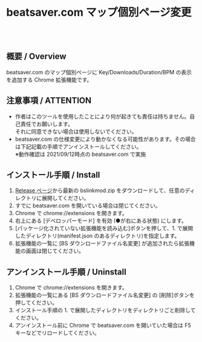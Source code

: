 # beatsaver.com マップ個別ページ変更

<br>
<br>

## 概要 / Overview
beatsaver.com のマップ個別ページに Key/Downloads/Duration/BPM の表示を追加する Chrome 拡張機能です。  

## 注意事項 / ATTENTION
- 作者はこのツールを使用したことにより何が起きても責任は持ちません。自己責任でお願いします。  
  それに同意できない場合は使用しないでください。
- beatsaver.com の仕様変更により動かなくなる可能性があります。その場合は下記記載の手順でアンインストールしてください。  
  ※動作確認は 2021/09/12時点の beatsaver.com で実施
  
## インストール手順 / Install
1. [Release ページ](https://github.com/ranmd9a/bslinkmod/releases)から最新の bslinkmod.zip をダウンロードして、任意のディレクトリに展開してください。
2. すでに beatsaver.com を開いている場合は閉じてください。
3. Chrome で chrome://extensions を開きます。
4. 右上にある [デベロッパーモード] を有効 (●が右にある状態) にします。
5. [パッケージ化されていない拡張機能を読み込む]ボタンを押して、1. で展開したディレクトリ(manifest.json のあるディレクトリ)を指定します。
6. 拡張機能の一覧に [BS ダウンロードファイル名変更] が追加されたら拡張機能の画面は閉じてください。

## アンインストール手順 / Uninstall
1. Chrome で chrome://extensions を開きます。
2. 拡張機能の一覧にある [BS ダウンロードファイル名変更] の [削除]ボタンを押してください。
3. インストール手順の 1. で展開したディレクトリをディレクトリごと削除してください。
4. アンインストール前に Chrome で beatsaver.com を開いていた場合は F5 キーなどでリロードしてください。
